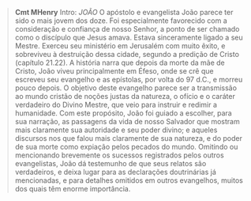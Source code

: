 
> **Cmt MHenry** Intro: *JOÃO* O apóstolo e evangelista João parece ter sido o mais jovem dos doze. Foi especialmente favorecido com a consideração e confiança de nosso Senhor, a ponto de ser chamado como o discípulo que Jesus amava. Estava sinceramente ligado a seu Mestre. Exerceu seu ministério em Jerusalém com muito êxito, e sobreviveu à destruição dessa cidade, segundo a predição de Cristo (capítulo 21.22). A história narra que depois da morte da mãe de Cristo, João viveu principalmente em Éfeso, onde se crê que escreveu seu evangelho e as epístolas, por volta do 97 d.C., e morreu pouco depois. O objetivo deste evangelho parece ser a transmissão ao mundo cristão de noções justas da natureza, o ofício e o caráter verdadeiro do Divino Mestre, que veio para instruir e redimir a humanidade. Com este propósito, João foi guiado a escolher, para sua narração, as passagens da vida de nosso Salvador que mostram mais claramente sua autoridade e seu poder divino; e aqueles discursos nos que falou mais claramente de sua natureza, e do poder de sua morte como expiação pelos pecados do mundo. Omitindo ou mencionando brevemente os sucessos registrados pelos outros evangelistas, João dá testemunho de que seus relatos são verdadeiros, e deixa lugar para as declarações doutrinárias já mencionadas, e para detalhes omitidos em outros evangelhos, muitos dos quais têm enorme importância.